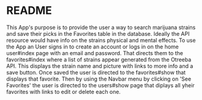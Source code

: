 # README

This App's purpose is to provide the user a way to search marijuana strains and save their picks in the Favorites table in the database. Ideally the API resource would have info on the strains physical and mental effects.
To use the App an User signs in to create an account or logs in on the home user#index page with an email and password. That directs  them to the favorites#index where a list of strains appear generated from the Otreeba API. This displays the strain name and picture with links to more info and a save button. Once saved the user is directed to the favorites#show that displays that favorite.
Then by using the Navbar menu by clicking on 'See Favorites' the user is directed to the users#show page that diplays all yheir favorites with links to edit or delete each one.
